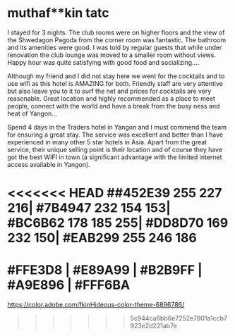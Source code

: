 # muthaf**kin tatc

I stayed for 3 nights. The club rooms were on higher floors and the view of the Shwedagon Pagoda from the corner room was fantastic. The bathroom and its amenities were good. I was told by regular guests that while under renovation the club lounge was moved to a smaller room without views. Happy hour was quite satisfying with good food and socializing....

Although my friend and I did not stay here we went for the cocktails and to use wifi as this hotel is AMAZING for both. Friendly staff are very attentive but also leave you to it to surf the net and prices for cocktails are very reasonable.
Great location and highly recommended as a place to meet people, connect with the world and have a break from the busy ness and heat of Yangon...

Spend 4 days in the Traders hotel in Yangon and I must commend the team for ensuring a great stay. The service was excellent and better than I have experienced in many other 5 star hotels in Asia. Apart from the great service, their unique selling point is their location and of course they have got the best WIFI in town (a significant advantage with the limited internet access available in Yangon).

<<<<<<< HEAD
##452E39 255 227 216| #7B4947 232 154 153| #BC6B62 178 185 255| #DD8D70 169 232 150| #EAB299 255 246 186
=======
# #FFE3D8 | #E89A99 | #B2B9FF | #A9E896 | #FFF6BA

https://color.adobe.com/fkinHideous-color-theme-6896786/
>>>>>>> 5c944ca6bb6e7252e7901a1ccb7923e2d221ab7e
